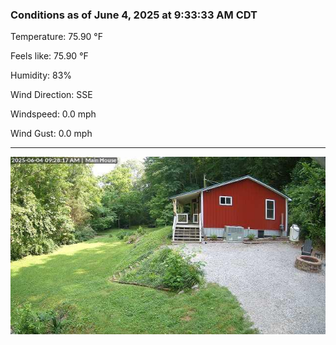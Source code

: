 ### Conditions as of June 4, 2025 at 9:33:33 AM CDT 

Temperature: 75.90 &deg;F

Feels like: 75.90 &deg;F

Humidity: 83%

Wind Direction: SSE

Windspeed: 0.0 mph

Wind Gust: 0.0 mph

---

<img src="./images/latest.jpeg"/>

